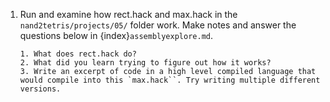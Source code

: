 
1. Run and examine how rect.hack and max.hack in the `nand2tetris/projects/05/` folder work. Make notes and answer the questions below in {index}`assemblyexplore.md`.
    ```
    1. What does rect.hack do?  
    2. What did you learn trying to figure out how it works?
    3. Write an excerpt of code in a high level compiled language that would compile into this `max.hack``. Try writing multiple different versions.
    ```